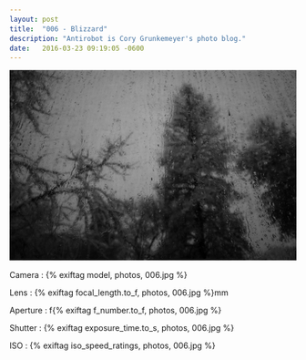 ```yaml
---
layout: post
title:  "006 - Blizzard"
description: "Antirobot is Cory Grunkemeyer's photo blog."
date:   2016-03-23 09:19:05 -0600
---
```


![006 - Blizzard](/photos/006.jpg)

Camera
: {% exiftag model, photos, 006.jpg %}

Lens
: {% exiftag focal_length.to_f, photos, 006.jpg %}mm

Aperture
: f{% exiftag f_number.to_f, photos, 006.jpg %}

Shutter
: {% exiftag exposure_time.to_s, photos, 006.jpg %}

ISO
: {% exiftag iso_speed_ratings, photos, 006.jpg %}
